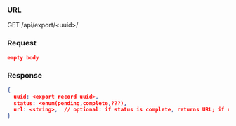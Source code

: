 ### URL

GET /api/export/\<uuid\>/

### Request

```json
empty body
```

### Response

```json
{
  uuid: <export record uuid>,
  status: <enum(pending,complete,???),
  url: <string>,  // optional: if status is complete, returns URL; if not, url will be <null>
}
```

